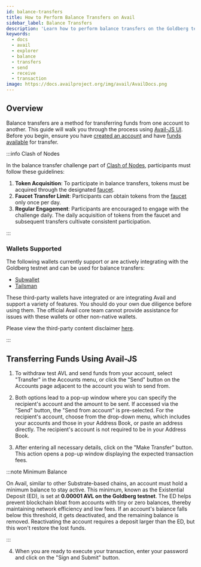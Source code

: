 ```yaml
---
id: balance-transfers
title: How to Perform Balance Transfers on Avail
sidebar_label: Balance Transfers
description: 'Learn how to perform balance transfers on the Goldberg testnet.'
keywords:
  - docs
  - avail
  - explorer
  - balance
  - transfers
  - send
  - receive
  - transaction
image: https://docs.availproject.org/img/avail/AvailDocs.png
---
```


## Overview

Balance transfers are a method for transferring funds from one account to another. This guide will walk you through the process using [<ins>Avail-JS UI</ins>](https://goldberg.avail.tools/). Before you begin, ensure you have [<ins>created an account</ins>](/about/accounts) and have [<ins>funds available</ins>](/about/faucet) for transfer.

:::info Clash of Nodes

In the balance transfer challenge part of [<ins>Clash of Nodes</ins>](/category/clash-of-nodes/), participants must follow these guidelines:

1. **Token Acquisition**: To participate in balance transfers, tokens must be acquired through the designated [<ins>faucet</ins>](/about/faucet).
2. **Faucet Transfer Limit**: Participants can obtain tokens from the [<ins>faucet</ins>](/about/faucet) only once per day.
3. **Regular Engagement**: Participants are encouraged to engage with the challenge daily. The daily acquisition of tokens from the faucet and subsequent transfers cultivate consistent participation.

:::

### Wallets Supported

The following wallets currently support or are actively integrating with the Goldberg testnet and can be used for balance transfers:

- [<ins>Subwallet</ins>](https://www.subwallet.app/)
- [<ins>Tailsman</ins>](https://www.talisman.xyz/)

These third-party wallets have integrated or are integrating Avail and support a variety of features. You should do your own due diligence before using them. The official Avail core team cannot provide assistance for issues with these wallets or other non-native wallets.

Please view the third-party content disclaimer [<ins>here</ins>](https://github.com/availproject/availproject.github.io/blob/main/CONTENT_DISCLAIMER.md).

:::

## Transferring Funds Using Avail-JS

1. To withdraw test AVL and send funds from your account, select "Transfer" in the Accounts menu, or click the "Send" button on the Accounts page adjacent to the account you wish to send from.

2. Both options lead to a pop-up window where you can specify the recipient's account and the amount to be sent. If accessed via the "Send" button, the "Send from account" is pre-selected. For the recipient's account, choose from the drop-down menu, which includes your accounts and those in your Address Book, or paste an address directly. The recipient's account is not required to be in your Address Book.

3. After entering all necessary details, click on the "Make Transfer" button. This action opens a pop-up window displaying the expected transaction fees.

:::note Minimum Balance

On Avail, similar to other Substrate-based chains, an account must hold a minimum balance to stay active. This minimum, known as the Existential Deposit (ED), is set at **0.00001 AVL on the Goldberg testnet**. The ED helps prevent blockchain bloat from accounts with tiny or zero balances, thereby maintaining network efficiency and low fees. If an account's balance falls below this threshold, it gets deactivated, and the remaining balance is removed. Reactivating the account requires a deposit larger than the ED, but this won't restore the lost funds.

:::

4. When you are ready to execute your transaction, enter your password and click on the "Sign and Submit" button.
